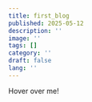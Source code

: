 ```yaml
---
title: first_blog
published: 2025-05-12
description: ''
image: ''
tags: []
category: ''
draft: false 
lang: ''
---
```


<span class="hover-text">Hover over me!<span class="hidden-text">Hidden Text</span></span>

<style>
.hover-text .hidden-text{
  display:none;
}
.hover-text:hover .hidden-text{
  display:inline-block;
  position: absolute;
  background-color: #f9f9f9;
  border: 1px solid #ddd;
  padding: 5px;
}
</style>

